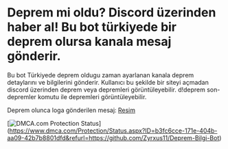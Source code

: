 # Deprem mi oldu? Discord üzerinden haber al! Bu bot türkiyede bir deprem olursa kanala mesaj gönderir.

Bu bot Türkiyede deprem oldugu zaman ayarlanan kanala deprem detaylarını ve bilgilerini gönderir. Kullanıcı bu şekilde bir siteyi açmadan discord üzerinden deprem veya depremleri görüntüleyebilir. d!deprem son-depremler komutu ile depremleri görüntüleyebilir.

Deprem olunca loga gönderilen mesaj:
[Resim](https://cdn.discordapp.com/attachments/1000082233492775003/1000369460210847835/unknown.png)

[![[DMCA.com Protection Status](https://images.dmca.com/Badges/dmca-badge-w150-5x1-02.png?ID=41cb7b3a-6945-469b-b12c-3d81cd89f9fa)](https://images.dmca.com/Badges/dmca-badge-w150-5x1-02.png?ID=41cb7b3a-6945-469b-b12c-3d81cd89f9fa)](https://www.dmca.com/Protection/Status.aspx?ID=b3fc6cce-171e-404b-aa09-42b7b8801dfd&refurl=https://github.com/Zyrxus11/Deprem-Bilgi-Bot)
